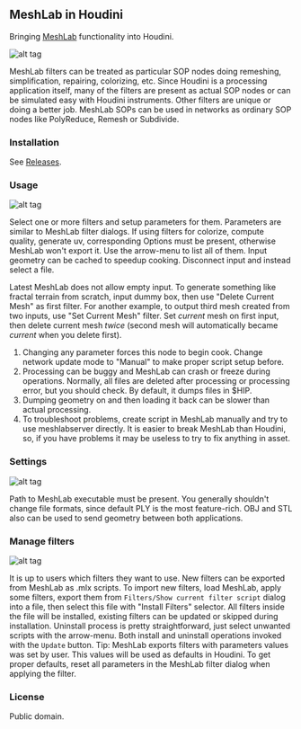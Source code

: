 ## MeshLab in Houdini

Bringing [MeshLab](http://meshlab.sourceforge.net/) functionality into Houdini.

![alt tag](http://i.imgur.com/6GCDgxq.png)

MeshLab filters can be treated as particular SOP nodes doing remeshing, simplification, repairing, colorizing, etc. Since Houdini is a processing application itself, many of the filters are present as actual SOP nodes or can be simulated easy with Houdini instruments. Other filters are unique or doing a better job. MeshLab SOPs can be used in networks as ordinary SOP nodes like PolyReduce, Remesh or Subdivide.

### Installation
See [Releases](https://github.com/teared/meshlab-in-houdini/releases).

### Usage
![alt tag](http://i.imgur.com/32znbzM.png)

Select one or more filters and setup parameters for them. Parameters are similar to MeshLab filter dialogs. If using filters for colorize, compute quality, generate uv, corresponding Options must be present, otherwise MeshLab won't export it. Use the arrow-menu to list all of them. Input geometry can be cached to speedup cooking. Disconnect input and instead select a file.

Latest MeshLab does not allow empty input. To generate something like fractal terrain from scratch, input dummy box, then use "Delete Current Mesh" as first filter. For another example, to output third mesh created from two inputs, use "Set Current Mesh" filter. Set *current* mesh on first input, then delete current mesh *twice* (second mesh will automatically became *current* when you delete first).

1. Changing any parameter forces this node to begin cook. Change network update mode to "Manual" to make proper script setup before.
2. Processing can be buggy and MeshLab can crash or freeze during operations. Normally, all files are deleted after processing or processing error, but you should check. By default, it dumps files in $HIP.
3. Dumping geometry on and then loading it back can be slower than actual processing.
4. To troubleshoot problems, create script in MeshLab manually and try to use meshlabserver directly. It is easier to break MeshLab than Houdini, so, if you have problems it may be useless to try to fix anything in asset.

### Settings
![alt tag](http://i.imgur.com/4w7breX.png)

Path to MeshLab executable must be present. You generally shouldn't change file formats, since default PLY is the most feature-rich. OBJ and STL also can be used to send geometry between both applications.

### Manage filters
![alt tag](http://i.imgur.com/01DuNRo.png)

It is up to users which filters they want to use. New filters can be exported from MeshLab as .mlx scripts. To import new filters, load MeshLab, apply some filters, export them from `Filters/Show current filter script` dialog into a file, then select this file with "Install Filters" selector. All filters inside the file will be installed, existing filters can be updated or skipped during installation. Uninstall process is pretty straightforward, just select unwanted scripts with the arrow-menu. Both install and uninstall operations invoked with the `Update` button. Tip: MeshLab exports filters with parameters values was set by user. This values will be used as defaults in Houdini. To get proper defaults, reset all parameters in the MeshLab filter dialog when applying the filter.

### License
Public domain.

